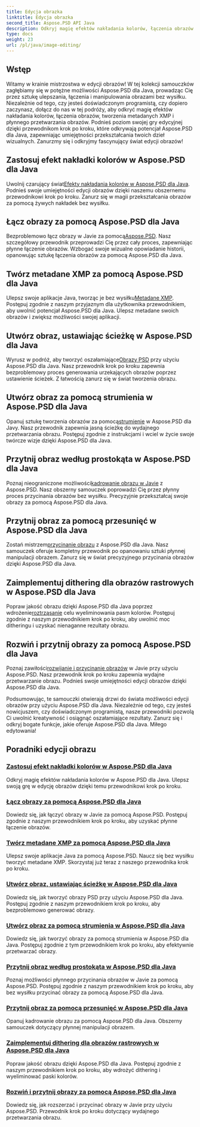 ```yaml
---
title: Edycja obrazka
linktitle: Edycja obrazka
second_title: Aspose.PSD API Java
description: Odkryj magię efektów nakładania kolorów, łączenia obrazów i płynnego przetwarzania obrazów za pomocą Aspose.PSD. Ulepsz swoją grę w edycję obrazu dzięki naszym przewodnikom.
type: docs
weight: 23
url: /pl/java/image-editing/
---
```

## Wstęp 

Witamy w krainie mistrzostwa w edycji obrazów! W tej kolekcji samouczków zagłębiamy się w potężne możliwości Aspose.PSD dla Java, prowadząc Cię przez sztukę ulepszania, łączenia i manipulowania obrazami bez wysiłku. Niezależnie od tego, czy jesteś doświadczonym programistą, czy dopiero zaczynasz, dołącz do nas w tej podróży, aby odkryć magię efektów nakładania kolorów, łączenia obrazów, tworzenia metadanych XMP i płynnego przetwarzania obrazów. Podnieś poziom swojej gry edycyjnej dzięki przewodnikom krok po kroku, które odkrywają potencjał Aspose.PSD dla Java, zapewniając umiejętności przekształcania twoich dzieł wizualnych. Zanurzmy się i odkryjmy fascynujący świat edycji obrazów!

## Zastosuj efekt nakładki kolorów w Aspose.PSD dla Java

 Uwolnij czarujący świat[Efekty nakładania kolorów w Aspose.PSD dla Java](./color-overlay-effect/). Podnieś swoje umiejętności edycji obrazów dzięki naszemu obszernemu przewodnikowi krok po kroku. Zanurz się w magii przekształcania obrazów za pomocą żywych nakładek bez wysiłku.

## Łącz obrazy za pomocą Aspose.PSD dla Java

 Bezproblemowo łącz obrazy w Javie za pomocą[Aspose.PSD](./combine-images/). Nasz szczegółowy przewodnik przeprowadzi Cię przez cały proces, zapewniając płynne łączenie obrazów. Wzbogać swoje wizualne opowiadanie historii, opanowując sztukę łączenia obrazów za pomocą Aspose.PSD dla Java.

## Twórz metadane XMP za pomocą Aspose.PSD dla Java

 Ulepsz swoje aplikacje Java, tworząc je bez wysiłku[Metadane XMP](./create-xmp-metadata/). Postępuj zgodnie z naszym przyjaznym dla użytkownika przewodnikiem, aby uwolnić potencjał Aspose.PSD dla Java. Ulepsz metadane swoich obrazów i zwiększ możliwości swojej aplikacji.

## Utwórz obraz, ustawiając ścieżkę w Aspose.PSD dla Java

 Wyrusz w podróż, aby tworzyć oszałamiające[Obrazy PSD](./create-image-by-setting-path/) przy użyciu Aspose.PSD dla Java. Nasz przewodnik krok po kroku zapewnia bezproblemowy proces generowania urzekających obrazów poprzez ustawienie ścieżek. Z łatwością zanurz się w świat tworzenia obrazu.

## Utwórz obraz za pomocą strumienia w Aspose.PSD dla Java

 Opanuj sztukę tworzenia obrazów za pomocą[strumienie](./create-image-using-stream/) w Aspose.PSD dla Javy. Nasz przewodnik zapewnia jasną ścieżkę do wydajnego przetwarzania obrazu. Postępuj zgodnie z instrukcjami i wciel w życie swoje twórcze wizje dzięki Aspose.PSD dla Java.

## Przytnij obraz według prostokąta w Aspose.PSD dla Java

 Poznaj nieograniczone możliwości[kadrowanie obrazu w Javie](./crop-image-by-rectangle/) z Aspose.PSD. Nasz obszerny samouczek poprowadzi Cię przez płynny proces przycinania obrazów bez wysiłku. Precyzyjnie przekształcaj swoje obrazy za pomocą Aspose.PSD dla Java.

## Przytnij obraz za pomocą przesunięć w Aspose.PSD dla Java

 Zostań mistrzem[przycinanie obrazu](./crop-image-by-shifts/) z Aspose.PSD dla Java. Nasz samouczek oferuje kompletny przewodnik po opanowaniu sztuki płynnej manipulacji obrazem. Zanurz się w świat precyzyjnego przycinania obrazów dzięki Aspose.PSD dla Java.

## Zaimplementuj dithering dla obrazów rastrowych w Aspose.PSD dla Java

 Popraw jakość obrazu dzięki Aspose.PSD dla Java poprzez wdrożenie[roztrząsanie](./implement-dithering/) celu wyeliminowania pasm kolorów. Postępuj zgodnie z naszym przewodnikiem krok po kroku, aby uwolnić moc ditheringu i uzyskać nienaganne rezultaty obrazu.

## Rozwiń i przytnij obrazy za pomocą Aspose.PSD dla Java

 Poznaj zawiłości[rozwijanie i przycinanie obrazów](./expand-and-crop-images/) w Javie przy użyciu Aspose.PSD. Nasz przewodnik krok po kroku zapewnia wydajne przetwarzanie obrazu. Podnieś swoje umiejętności edycji obrazów dzięki Aspose.PSD dla Java.

Podsumowując, te samouczki otwierają drzwi do świata możliwości edycji obrazów przy użyciu Aspose.PSD dla Java. Niezależnie od tego, czy jesteś nowicjuszem, czy doświadczonym programistą, nasze przewodniki pozwolą Ci uwolnić kreatywność i osiągnąć oszałamiające rezultaty. Zanurz się i odkryj bogate funkcje, jakie oferuje Aspose.PSD dla Java. Miłego edytowania!
## Poradniki edycji obrazu
### [Zastosuj efekt nakładki kolorów w Aspose.PSD dla Java](./color-overlay-effect/)
Odkryj magię efektów nakładania kolorów w Aspose.PSD dla Java. Ulepsz swoją grę w edycję obrazów dzięki temu przewodnikowi krok po kroku.
### [Łącz obrazy za pomocą Aspose.PSD dla Java](./combine-images/)
Dowiedz się, jak łączyć obrazy w Javie za pomocą Aspose.PSD. Postępuj zgodnie z naszym przewodnikiem krok po kroku, aby uzyskać płynne łączenie obrazów.
### [Twórz metadane XMP za pomocą Aspose.PSD dla Java](./create-xmp-metadata/)
Ulepsz swoje aplikacje Java za pomocą Aspose.PSD. Naucz się bez wysiłku tworzyć metadane XMP. Skorzystaj już teraz z naszego przewodnika krok po kroku.
### [Utwórz obraz, ustawiając ścieżkę w Aspose.PSD dla Java](./create-image-by-setting-path/)
Dowiedz się, jak tworzyć obrazy PSD przy użyciu Aspose.PSD dla Java. Postępuj zgodnie z naszym przewodnikiem krok po kroku, aby bezproblemowo generować obrazy.
### [Utwórz obraz za pomocą strumienia w Aspose.PSD dla Java](./create-image-using-stream/)
Dowiedz się, jak tworzyć obrazy za pomocą strumienia w Aspose.PSD dla Java. Postępuj zgodnie z tym przewodnikiem krok po kroku, aby efektywnie przetwarzać obrazy.
### [Przytnij obraz według prostokąta w Aspose.PSD dla Java](./crop-image-by-rectangle/)
Poznaj możliwości płynnego przycinania obrazów w Javie za pomocą Aspose.PSD. Postępuj zgodnie z naszym przewodnikiem krok po kroku, aby bez wysiłku przycinać obrazy za pomocą Aspose.PSD dla Java.
### [Przytnij obraz za pomocą przesunięć w Aspose.PSD dla Java](./crop-image-by-shifts/)
Opanuj kadrowanie obrazu za pomocą Aspose.PSD dla Java. Obszerny samouczek dotyczący płynnej manipulacji obrazem.
### [Zaimplementuj dithering dla obrazów rastrowych w Aspose.PSD dla Java](./implement-dithering/)
Popraw jakość obrazu dzięki Aspose.PSD dla Java. Postępuj zgodnie z naszym przewodnikiem krok po kroku, aby wdrożyć dithering i wyeliminować paski kolorów.
### [Rozwiń i przytnij obrazy za pomocą Aspose.PSD dla Java](./expand-and-crop-images/)
Dowiedz się, jak rozszerzać i przycinać obrazy w Javie przy użyciu Aspose.PSD. Przewodnik krok po kroku dotyczący wydajnego przetwarzania obrazu.
